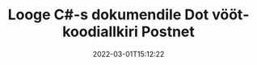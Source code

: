 ---
############################# Static ############################
layout: "auto-gen-signature"
date: 2022-03-01T15:12:22
draft: false
operation: Sign
signaturetype: Barcode
codetype: Postnet
fileformat: Dot
productName: .NET
lang: et
productCode: net
otherformats: pdf doc docx docm dot dotm dotx odt ott rtf xls xlsx xlsm xlsb csv ods ots xltx xltm ppt pptx pps ppsx odp otp potx potm pptm ppsm png jpg bmp gif tiff svg webp wmf
breadcrumb: Put  Barcode signature on Dot for C#

############################# Head ############################
head_title: "eSign Dot dokument Postnet vöötkoodiga keeles C#"
head_description: "Looge Postnet vöötkoodisignatuur ja lisage see paari koodirea abil dokumendile Dot tootega .NET. Kasutage GroupDocs Document Signature API-d erinevate failivormingute allkirjastamiseks."

############################# Header ############################
title: "Looge C#-s dokumendile Dot vöötkoodiallkiri Postnet"
description: "eAllkirjasta oma Dot äridokumendid Postnet vöötkoodiga. Looge vöötkoodisignatuur kiiresti ja lihtsalt mõne koodirea abil allkirjastamisvalikute seadistamiseks."
bg_image: "https://cms.admin.containerize.com/templates/aspose/App_Themes/V3/images/bg/header1.png"
bg_overlay: false
button:
    enable: true

############################# SubMenu ############################
submenu:
    enable: true

    left:
        img_alt: "GroupDocs.Signature for .NET"
        image: "https://cms.admin.containerize.com/templates/groupdocs/images/product-logos/90x90-noborder/groupdocs-signature-net.png"
        product: "GroupDocs.Signature"
        platform: ".NET"



############################# About ############################
about:
    enable: true
    title: "Teave GroupDocs.Signature for .NET vöötkoodisignatuuride API kohta."
    content: |
        [GroupDocs.Signature for .NET](https://products.groupdocs.com/signature/net/) on kiire ja lihtne API, mis võimaldab hallata digitaalsete dokumentide e-allkirjastamist, kasutades vöötkooditüüpe, nagu UPCA, UPCE, EAN13, EAN14, Code39, Code39Extended, Code128, Codabar, Postnet, ISBN , ITF14 ja paljud teised. Kliendid saavad hõlpsalt luua vöötkoode, mis sisaldavad vajalikku teksti ja panna need PDF-i, Microsoft Office Wordsi dokumentidesse, Microsoft Office Exceli töövihikutesse, MS PowerPointi esitlustesse, Adobe Photoshopi failidele ja erinevatesse pildivormingutesse. Dokumentidesse paigutatud vöötkoode saab uuendada, otsida, kontrollida, kustutada või eelvaadet vaadata. Lisaks toetatakse vöötkoodide kohandamist.
    

############################# Steps ############################
steps:
    enable: true
    title_left: "Toimingud Dot allkirjastamiseks rakendusega Barcode rakenduses C#"
    content_left: |
        [GroupDocs.Signature for .NET](https://products.groupdocs.com/signature/net/) võimaldab kiiresti ja lihtsalt allkirjastada Dot dokumente Barcode allkirjaga.
        
        * Looge allkirjaklassi eksemplar, mis sisaldab faili Dot, mis peaks allkirjastama tee või mäluvoona
        * Käivitage klass SignOptions ja määrake kõik nõutavad andmed.
        * Käivitage meetod Signature.Sign(), mis edastab väljundfaili Dot või mäluvoo

    title_right: " Nõuded süsteemile"
    content_right: |
        Toodet GroupDocs.Signature for .NET toetavad kõik suuremad platvormid ja operatsioonisüsteemid. Enne alloleva koodi käivitamist veenduge, et teie süsteemi on installitud järgmised eeltingimused.

        * Operatsioonisüsteemid: Microsoft Windows, Linux, MacOS
        * Arenduskeskkonnad: Microsoft Visual Studio, Xamarin, MonoDevelop
        * Frameworks: .NET Framework, .NET Standard, .NET Core, Mono
        * Hankige uusim GroupDocs.Signature for .NET kasutajalt [Nuget](https://www.nuget.org/packages/groupdocs.signature)
         
    code: |
        ```csharp    
        
        // Set up input Dot file
        string filePath = "input.dot";
        // Set up output file
        string outputFilePath = "output.dot";

        // Instantiate Signature for input file
        using (var signature = new GroupDocs.Signature.Signature(filePath))
        {
                // create barcode option with predefined barcode text
                var options = new BarcodeSignOptions("BC12345678")
                {
                    // setup Barcode encoding type
                    EncodeType = BarcodeTypes.Postnet,

                    // set signature position
                    Left = 50,
                    Top = 50,
                    Width = 200,
                    Height = 50                                        
                };
                
                // sign Dot document
                SignResult result = signature.Sign(outputFilePath, options);
        }

        ```

############################# Demos ############################
demos:
    enable: true
    title: "Dokumentide Dot allkirjastamine Barcode reaalajas demoga"
    content: |
       Allkirjastage fail Dot erinevate allkirjadega kohe, külastades veebisaiti [GroupDocs.Signature App](https://products.groupdocs.app/signature/family). Tasuta online demo ootab teid.

        
############################# About Formats ############################
about_formats:
    enable: true
    format:
        # format loop
        - icon: "fas fa-barcode"
          title: "About Postnet Barcode"
          content: |
            POSTNET (Postal Numeric Encoding Technique) on vöötkoodi sümboolika, mida Ameerika Ühendriikide postiteenistus kasutab posti suunamisel.
          characterset: |
             Numbrilised numbrid (0-9).
          textcapacity: |
             Kuni 11 tähemärki.
          image: |
             iVBORw0KGgoAAAANSUhEUgAAACcAAAAjCAYAAAAXMhMjAAAAAXNSR0IArs4c6QAAAARnQU1BAACxjwv8YQUAAAAJcEhZcwAADsMAAA7DAcdvqGQAAACeSURBVFhH7c7BCkMxEELR/P9Pp1LoRrCXpi4Cbw5kIRKZtS82x52a407Ncae+HrfWer8Pyr+i/3NcQv/nuIT+z3EJ/X/Ocf9mlxuhsXZ2uREaa2eXG6Gxdna5ERprZ5cbobF2drkRGmtnlxuhsXZ2uREaa2eXG6Gxdna5ERprZ5cbobF2drkRGmtnlxuhsXZ2ubnAHHdqjjt18XF7vwDevzbHqsQWPwAAAABJRU5ErkJggg==

          link: ""

############################# More Formats ############################
more_formats:
    enable: true
    title: "Muud toetatud Barcode allkirjad C# jaoks"
    content: |
        "Saate allkirjastada faili Dot ka muude allkirjatüüpidega. Vaadake allolevat loendit."
    format: 
        
       
back_to_top:
    enable: true
---